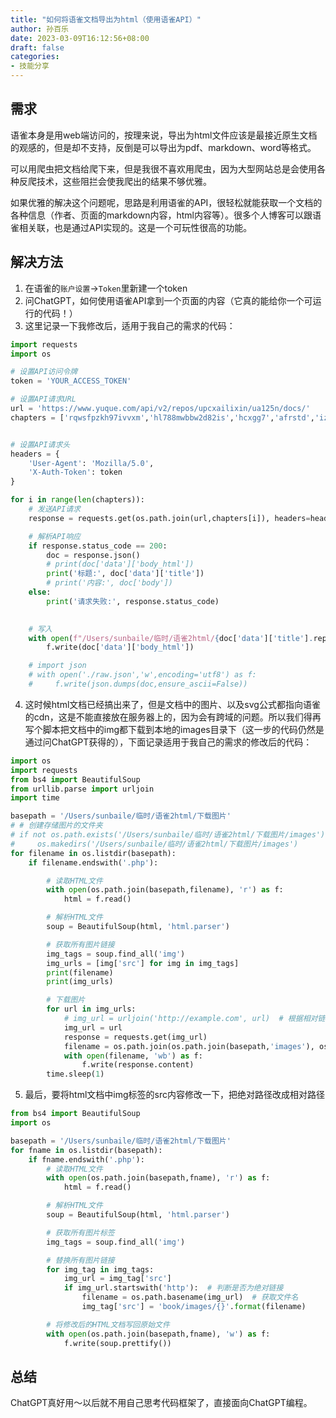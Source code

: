 ```yaml
---
title: "如何将语雀文档导出为html（使用语雀API）"
author: 孙百乐
date: 2023-03-09T16:12:56+08:00
draft: false
categories: 
- 技能分享
---
```


## 需求

语雀本身是用web端访问的，按理来说，导出为html文件应该是最接近原生文档的观感的，但是却不支持，反倒是可以导出为pdf、markdown、word等格式。

可以用爬虫把文档给爬下来，但是我很不喜欢用爬虫，因为大型网站总是会使用各种反爬技术，这些阻拦会使我爬出的结果不够优雅。

如果优雅的解决这个问题呢，思路是利用语雀的API，很轻松就能获取一个文档的各种信息（作者、页面的markdown内容，html内容等）。很多个人博客可以跟语雀相关联，也是通过API实现的。这是一个可玩性很高的功能。

## 解决方法

1. 在语雀的`账户设置`->`Token`里新建一个token
2. 问ChatGPT，如何使用语雀API拿到一个页面的内容（它真的能给你一个可运行的代码！）
3. 这里记录一下我修改后，适用于我自己的需求的代码：

```python
import requests
import os

# 设置API访问令牌
token = 'YOUR_ACCESS_TOKEN'

# 设置API请求URL
url = 'https://www.yuque.com/api/v2/repos/upcxailixin/ua125n/docs/'
chapters = ['rqwsfpzkh97ivvxm','hl788mwbbw2d82is','hcxgg7','afrstd','iz3dks','khnvy8','bhbw2z','qvzagc','dky80n','zzw6o7','qrg1f2eds2h8talq']


# 设置API请求头
headers = {
    'User-Agent': 'Mozilla/5.0',
    'X-Auth-Token': token
}

for i in range(len(chapters)):
    # 发送API请求
    response = requests.get(os.path.join(url,chapters[i]), headers=headers)

    # 解析API响应
    if response.status_code == 200:
        doc = response.json()
        # print(doc['data']['body_html'])
        print('标题:', doc['data']['title'])
        # print('内容:', doc['body'])
    else:
        print('请求失败:', response.status_code)

        
    # 写入
    with open(f"/Users/sunbaile/临时/语雀2html/{doc['data']['title'].replace('/','')}.html",'w') as f:
        f.write(doc['data']['body_html'])

    # import json
    # with open('./raw.json','w',encoding='utf8') as f:
    #     f.write(json.dumps(doc,ensure_ascii=False))
```

4. 这时候html文档已经搞出来了，但是文档中的图片、以及svg公式都指向语雀的cdn，这是不能直接放在服务器上的，因为会有跨域的问题。所以我们得再写个脚本把文档中的img都下载到本地的images目录下（这一步的代码仍然是通过问ChatGPT获得的），下面记录适用于我自己的需求的修改后的代码：

```python
import os
import requests
from bs4 import BeautifulSoup
from urllib.parse import urljoin
import time

basepath = '/Users/sunbaile/临时/语雀2html/下载图片'
# # 创建存储图片的文件夹
# if not os.path.exists('/Users/sunbaile/临时/语雀2html/下载图片/images'):
#     os.makedirs('/Users/sunbaile/临时/语雀2html/下载图片/images')
for filename in os.listdir(basepath):
    if filename.endswith('.php'):

        # 读取HTML文件
        with open(os.path.join(basepath,filename), 'r') as f:
            html = f.read()

        # 解析HTML文件
        soup = BeautifulSoup(html, 'html.parser')

        # 获取所有图片链接
        img_tags = soup.find_all('img')
        img_urls = [img['src'] for img in img_tags]
        print(filename)
        print(img_urls)

        # 下载图片
        for url in img_urls:
            # img_url = urljoin('http://example.com', url)  # 根据相对链接生成绝对链接
            img_url = url
            response = requests.get(img_url)
            filename = os.path.join(os.path.join(basepath,'images'), os.path.basename(url))  # 使用图片链接的文件名作为下载的文件名
            with open(filename, 'wb') as f:
                f.write(response.content)
        time.sleep(1)

```

5. 最后，要将html文档中img标签的src内容修改一下，把绝对路径改成相对路径

```python
from bs4 import BeautifulSoup
import os

basepath = '/Users/sunbaile/临时/语雀2html/下载图片'
for fname in os.listdir(basepath):
    if fname.endswith('.php'):
        # 读取HTML文件
        with open(os.path.join(basepath,fname), 'r') as f:
            html = f.read()

        # 解析HTML文件
        soup = BeautifulSoup(html, 'html.parser')

        # 获取所有图片标签
        img_tags = soup.find_all('img')

        # 替换所有图片链接
        for img_tag in img_tags:
            img_url = img_tag['src']
            if img_url.startswith('http'):  # 判断是否为绝对链接
                filename = os.path.basename(img_url)  # 获取文件名
                img_tag['src'] = 'book/images/{}'.format(filename)

        # 将修改后的HTML文档写回原始文件
        with open(os.path.join(basepath,fname), 'w') as f:
            f.write(soup.prettify())

```

## 总结

ChatGPT真好用～以后就不用自己思考代码框架了，直接面向ChatGPT编程。

